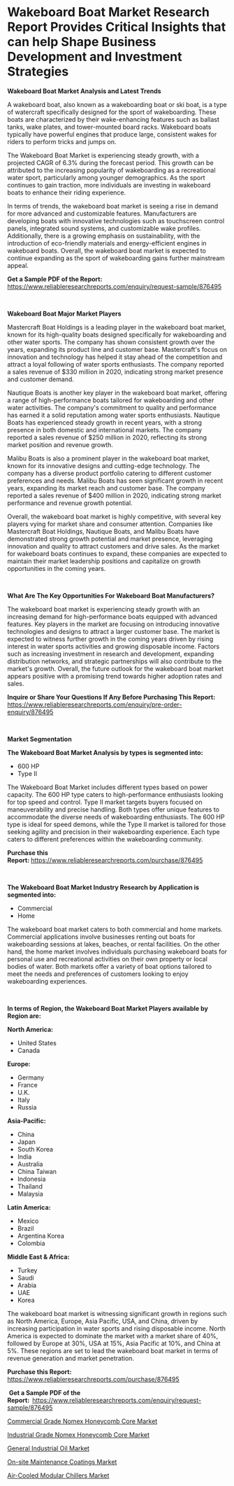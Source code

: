 <p><h1>Wakeboard Boat Market Research Report Provides Critical Insights that can help Shape Business Development and Investment Strategies</h1></p><p><strong>Wakeboard Boat Market Analysis and Latest Trends</strong></p>
<p><p>A wakeboard boat, also known as a wakeboarding boat or ski boat, is a type of watercraft specifically designed for the sport of wakeboarding. These boats are characterized by their wake-enhancing features such as ballast tanks, wake plates, and tower-mounted board racks. Wakeboard boats typically have powerful engines that produce large, consistent wakes for riders to perform tricks and jumps on.</p><p>The Wakeboard Boat Market is experiencing steady growth, with a projected CAGR of 6.3% during the forecast period. This growth can be attributed to the increasing popularity of wakeboarding as a recreational water sport, particularly among younger demographics. As the sport continues to gain traction, more individuals are investing in wakeboard boats to enhance their riding experience.</p><p>In terms of trends, the wakeboard boat market is seeing a rise in demand for more advanced and customizable features. Manufacturers are developing boats with innovative technologies such as touchscreen control panels, integrated sound systems, and customizable wake profiles. Additionally, there is a growing emphasis on sustainability, with the introduction of eco-friendly materials and energy-efficient engines in wakeboard boats. Overall, the wakeboard boat market is expected to continue expanding as the sport of wakeboarding gains further mainstream appeal.</p></p>
<p><strong>Get a Sample PDF of the Report:&nbsp;</strong> <a href="https://www.reliableresearchreports.com/enquiry/request-sample/876495">https://www.reliableresearchreports.com/enquiry/request-sample/876495</a></p>
<p>&nbsp;</p>
<p><strong>Wakeboard Boat Major Market Players</strong></p>
<p><p>Mastercraft Boat Holdings is a leading player in the wakeboard boat market, known for its high-quality boats designed specifically for wakeboarding and other water sports. The company has shown consistent growth over the years, expanding its product line and customer base. Mastercraft's focus on innovation and technology has helped it stay ahead of the competition and attract a loyal following of water sports enthusiasts. The company reported a sales revenue of $330 million in 2020, indicating strong market presence and customer demand.</p><p>Nautique Boats is another key player in the wakeboard boat market, offering a range of high-performance boats tailored for wakeboarding and other water activities. The company's commitment to quality and performance has earned it a solid reputation among water sports enthusiasts. Nautique Boats has experienced steady growth in recent years, with a strong presence in both domestic and international markets. The company reported a sales revenue of $250 million in 2020, reflecting its strong market position and revenue growth.</p><p>Malibu Boats is also a prominent player in the wakeboard boat market, known for its innovative designs and cutting-edge technology. The company has a diverse product portfolio catering to different customer preferences and needs. Malibu Boats has seen significant growth in recent years, expanding its market reach and customer base. The company reported a sales revenue of $400 million in 2020, indicating strong market performance and revenue growth potential.</p><p>Overall, the wakeboard boat market is highly competitive, with several key players vying for market share and consumer attention. Companies like Mastercraft Boat Holdings, Nautique Boats, and Malibu Boats have demonstrated strong growth potential and market presence, leveraging innovation and quality to attract customers and drive sales. As the market for wakeboard boats continues to expand, these companies are expected to maintain their market leadership positions and capitalize on growth opportunities in the coming years.</p></p>
<p>&nbsp;</p>
<p><strong>What Are The Key Opportunities For Wakeboard Boat Manufacturers?</strong></p>
<p><p>The wakeboard boat market is experiencing steady growth with an increasing demand for high-performance boats equipped with advanced features. Key players in the market are focusing on introducing innovative technologies and designs to attract a larger customer base. The market is expected to witness further growth in the coming years driven by rising interest in water sports activities and growing disposable income. Factors such as increasing investment in research and development, expanding distribution networks, and strategic partnerships will also contribute to the market's growth. Overall, the future outlook for the wakeboard boat market appears positive with a promising trend towards higher adoption rates and sales.</p></p>
<p><strong>Inquire or Share Your Questions If Any Before Purchasing This Report:</strong> <a href="https://www.reliableresearchreports.com/enquiry/pre-order-enquiry/876495">https://www.reliableresearchreports.com/enquiry/pre-order-enquiry/876495</a></p>
<p>&nbsp;</p>
<p><strong>Market Segmentation</strong></p>
<p><strong>The Wakeboard Boat Market Analysis by types is segmented into:</strong></p>
<p><ul><li>600 HP</li><li>Type II</li></ul></p>
<p><p>The Wakeboard Boat Market includes different types based on power capacity. The 600 HP type caters to high-performance enthusiasts looking for top speed and control. Type II market targets buyers focused on maneuverability and precise handling. Both types offer unique features to accommodate the diverse needs of wakeboarding enthusiasts. The 600 HP type is ideal for speed demons, while the Type II market is tailored for those seeking agility and precision in their wakeboarding experience. Each type caters to different preferences within the wakeboarding community.</p></p>
<p><strong>Purchase this Report:&nbsp;</strong><a href="https://www.reliableresearchreports.com/purchase/876495">https://www.reliableresearchreports.com/purchase/876495</a></p>
<p>&nbsp;</p>
<p><strong>The Wakeboard Boat Market Industry Research by Application is segmented into:</strong></p>
<p><ul><li>Commercial</li><li>Home</li></ul></p>
<p><p>The wakeboard boat market caters to both commercial and home markets. Commercial applications involve businesses renting out boats for wakeboarding sessions at lakes, beaches, or rental facilities. On the other hand, the home market involves individuals purchasing wakeboard boats for personal use and recreational activities on their own property or local bodies of water. Both markets offer a variety of boat options tailored to meet the needs and preferences of customers looking to enjoy wakeboarding experiences.</p></p>
<p>&nbsp;</p>
<p><strong>In terms of Region, the Wakeboard Boat Market Players available by Region are:</strong></p>
<p>
    <p> <strong> North America: </strong>
        <ul>
            <li>United States</li>
            <li>Canada</li>
        </ul>
        </p> 
    <p> <strong> Europe: </strong>
        <ul>
            <li>Germany</li>
            <li>France</li>
            <li>U.K.</li>
            <li>Italy</li>
            <li>Russia</li>
        </ul>
        </p> 
    <p> <strong> Asia-Pacific: </strong>
        <ul>
            <li>China</li>
            <li>Japan</li>
            <li>South Korea</li>
            <li>India</li>
            <li>Australia</li>
            <li>China Taiwan</li>
            <li>Indonesia</li>
            <li>Thailand</li>
            <li>Malaysia</li>
        </ul>
        </p> 
    <p> <strong> Latin America: </strong>
        <ul>
            <li>Mexico</li>
            <li>Brazil</li>
            <li>Argentina Korea</li>
            <li>Colombia</li>
        </ul>
        </p> 
    <p> <strong> Middle East & Africa: </strong>
        <ul>
            <li>Turkey</li>
            <li>Saudi</li>
            <li>Arabia</li>
            <li>UAE</li>
            <li>Korea</li>
        </ul>
    </p>
    </p>
<p><p>The wakeboard boat market is witnessing significant growth in regions such as North America, Europe, Asia Pacific, USA, and China, driven by increasing participation in water sports and rising disposable income. North America is expected to dominate the market with a market share of 40%, followed by Europe at 30%, USA at 15%, Asia Pacific at 10%, and China at 5%. These regions are set to lead the wakeboard boat market in terms of revenue generation and market penetration.</p></p>
<p><strong>Purchase this Report: </strong><a href="https://www.reliableresearchreports.com/purchase/876495">https://www.reliableresearchreports.com/purchase/876495</a></p>
<p>&nbsp;<strong>Get a Sample PDF of the Report:&nbsp;&nbsp;</strong><a href="https://www.reliableresearchreports.com/enquiry/request-sample/876495">https://www.reliableresearchreports.com/enquiry/request-sample/876495</a></p>
<p><strong></strong></p>
<p><p><a href="https://view.publitas.com/reportprime-1/commercial-grade-nomex-honeycomb-core-market-research-report-provides-thorough-industry-overview-which-offers-an-in-depth-analysis-of-product-trends-and-new-market-divisions/">Commercial Grade Nomex Honeycomb Core Market</a></p><p><a href="https://view.publitas.com/reportprime-1/insights-into-industrial-grade-nomex-honeycomb-core-market-size-analysing-market-share-trends-and-growth-from-2024-to-2031/">Industrial Grade Nomex Honeycomb Core Market</a></p><p><a href="https://meowing-lemming-dd3.notion.site/Global-General-Industrial-Oil-Market-Size-and-Market-Trends-Insights-and-Projections-from-2024-to-2-00955585eafd4948833c1f795dead9e5">General Industrial Oil Market</a></p><p><a href="https://shimmer-gardenia-37a.notion.site/On-site-Maintenance-Coatings-Market-Research-Report-Reveals-The-Latest-Trends-And-Opportunities-of-t-4a4e83c8ae37490c97272f513ee90423">On-site Maintenance Coatings Market</a></p><p><a href="https://unruly-ladybug-44b.notion.site/Air-Cooled-Modular-Chillers-Market-Size-Growing-and-Forecasted-for-period-from-2024-2031-and-provi-e3fab5ef061c4109920ccdb86dfc5818">Air-Cooled Modular Chillers Market</a></p></p>